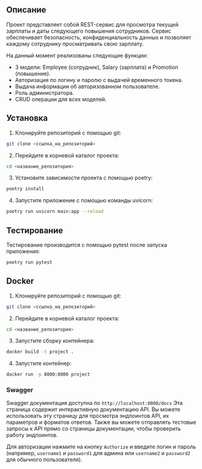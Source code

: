 ## Описание

Проект представляет собой REST-сервис для просмотра текущей зарплаты и даты следующего повышения сотрудников. Сервис обеспечивает безопасность, конфиденциальность данных и позволяет каждому сотруднику просматривать свою зарплату.

На данный момент реализованы следующие функции:
- 3 модели: Employee (сотрудник), Salary (зарплата) и Promotion (повышение).
- Авторизация по логину и паролю с выдачей временного токена.
- Выдача информации об авторизованном пользователе.
- Роль администратора.
- CRUD операции для всех моделей.


## Установка

1. Клонируйте репозиторий с помощью git:

``` sh
git clone <ссылка_на_репозиторий>
```

2. Перейдите в корневой каталог проекта:

```sh
cd <название_репозитория>
```

3. Установите зависимости проекта с помощью poetry:

```sh
poetry install
```

4. Запустите приложение с помощью команды uvicorn:

```sh
poetry run uvicorn main:app --reload
```

## Тестирование

Тестирование производится с помощью pytest после запуска приложения:

```sh
poetry run pytest
```

## Docker

1. Клонируйте репозиторий с помощью git:

``` sh
git clone <ссылка_на_репозиторий>
```

2. Перейдите в корневой каталог проекта:

```sh
cd <название_репозитория>
```

3. Запустите сборку контейнера:

```sh
docker build -t project .
```

4. Запустите контейнер:

```sh
docker run -p 8000:8000 project
```

### Swagger

Swagger документация доступна по `http://localhost:8000/docs` Эта страница содержит интерактивную документацию API. Вы можете использовать эту страницу для просмотра эндпоинтов API, их параметров и форматов ответов. Также вы можете отправлять тестовые запросы к API прямо со страницы документации, чтобы проверить работу эндпоинтов.

Для авторизации нажмите на кнопку `Authorize` и введите логин и пароль (например, `username1` и `password1` для админа или `username2` и `password2` для обычного пользователя).